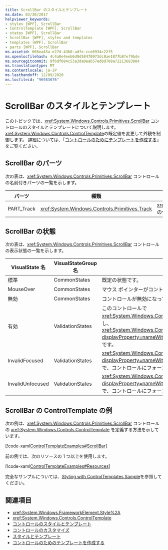 ```yaml
---
title: ScrollBar のスタイルとテンプレート
ms.date: 03/30/2017
helpviewer_keywords:
- styles [WPF], ScrollBar
- ControlTemplate [WPF], ScrollBar
- states [WPF], ScrollBar
- ScrollBar [WPF], styles and templates
- templates [WPF], ScrollBar
- parts [WPF], ScrollBar
ms.assetid: 066ea45a-e27d-43b0-adfe-cce6934c22f5
ms.openlocfilehash: 4c4a0e4eeb6d9d58470973dc8ae1877b8fef9bde
ms.sourcegitcommit: 9f6df084c53a3da0ea657ed0d708a72213683084
ms.translationtype: MT
ms.contentlocale: ja-JP
ms.lasthandoff: 12/09/2020
ms.locfileid: "96983676"
---
```

# <a name="scrollbar-styles-and-templates"></a>ScrollBar のスタイルとテンプレート
このトピックでは、<xref:System.Windows.Controls.Primitives.ScrollBar> コントロールのスタイルとテンプレートについて説明します。 <xref:System.Windows.Controls.ControlTemplate>の既定値を変更して外観を制御します。 詳細については、「[コントロールのためにテンプレートを作成する](/dotnet/desktop-wpf/themes/how-to-create-apply-template)」をご覧ください。  
  
## <a name="scrollbar-parts"></a>ScrollBar のパーツ  
 次の表は、<xref:System.Windows.Controls.Primitives.ScrollBar> コントロールの名前付きパーツの一覧を示します。  
  
|パーツ|種類|説明|  
|-|-|-|  
|PART_Track|<xref:System.Windows.Controls.Primitives.Track>|<xref:System.Windows.Controls.Primitives.ScrollBar> の位置を示す要素のコンテナー。|  
  
## <a name="scrollbar-states"></a>ScrollBar の状態  
 次の表は、<xref:System.Windows.Controls.Primitives.ScrollBar> コントロールの表示状態の一覧を示します。  
  
|VisualState 名|VisualStateGroup 名|説明|  
|----------------------|---------------------------|-----------------|  
|標準|CommonStates|既定の状態です。|  
|MouseOver|CommonStates|マウス ポインターがコントロール上に配置されます。|  
|無効|CommonStates|コントロールが無効になっています。|  
|有効|ValidationStates|このコントロールで <xref:System.Windows.Controls.Validation> クラスを使用し、<xref:System.Windows.Controls.Validation.HasError%2A?displayProperty=nameWithType> 添付プロパティは `false` です。|  
|InvalidFocused|ValidationStates|<xref:System.Windows.Controls.Validation.HasError%2A?displayProperty=nameWithType> 添付プロパティは `true` で、コントロールにフォーカスがあります。|  
|InvalidUnfocused|ValidationStates|<xref:System.Windows.Controls.Validation.HasError%2A?displayProperty=nameWithType> 添付プロパティは `true` で、コントロールにフォーカスがありません。|  
  
## <a name="scrollbar-controltemplate-example"></a>ScrollBar の ControlTemplate の例  
 次の例は、<xref:System.Windows.Controls.Primitives.ScrollBar> コントロールの <xref:System.Windows.Controls.ControlTemplate> を定義する方法を示しています。  
  
 [!code-xaml[ControlTemplateExamples#ScrollBar](~/samples/snippets/csharp/VS_Snippets_Wpf/ControlTemplateExamples/CS/resources/scrollbar.xaml#scrollbar)]  
  
 前の例では、次のリソースの 1 つ以上を使用します。  
  
 [!code-xaml[ControlTemplateExamples#Resources](~/samples/snippets/csharp/VS_Snippets_Wpf/ControlTemplateExamples/CS/resources/shared.xaml#resources)]  
  
 完全なサンプルについては、[Styling with ControlTemplates Sample](https://github.com/Microsoft/WPF-Samples/tree/master/Styles%20&%20Templates/IntroToStylingAndTemplating)を参照してください。  
  
## <a name="see-also"></a>関連項目

- <xref:System.Windows.FrameworkElement.Style%2A>
- <xref:System.Windows.Controls.ControlTemplate>
- [コントロールのスタイルとテンプレート](control-styles-and-templates.md)
- [コントロールのカスタマイズ](control-customization.md)
- [スタイルとテンプレート](/dotnet/desktop-wpf/fundamentals/styles-templates-overview)
- [コントロールのためのテンプレートを作成する](/dotnet/desktop-wpf/themes/how-to-create-apply-template)
